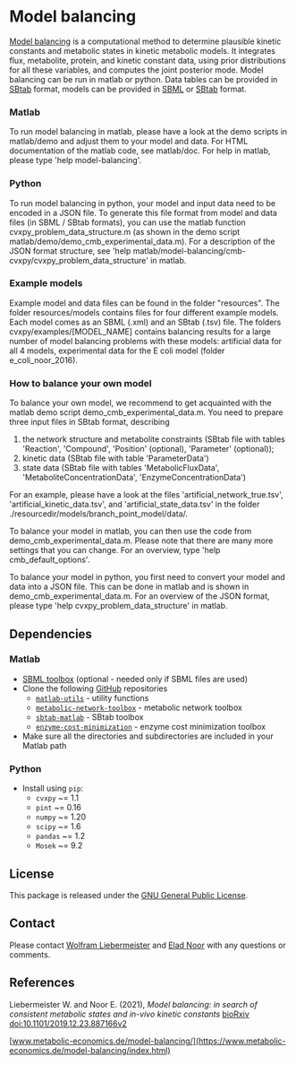 Model balancing
===============

[Model balancing](https://www.metabolic-economics.de/model-balancing/index.html) is a computational method to determine plausible kinetic constants and metabolic states in kinetic metabolic models. It integrates flux, metabolite, protein, and kinetic constant data, using prior distributions for all these variables, and computes the joint posterior mode.
Model balancing can be run in matlab or python. Data tables can be provided in [SBtab](https://www.sbtab.net) format, models can be provided in  [SBML](http://sbml.org) or  [SBtab](https://www.sbtab.net) format.

### Matlab
To run model balancing in matlab, please have a look at the demo scripts in matlab/demo and adjust them to your model and data. For HTML documentation of the matlab code, see matlab/doc. For help in matlab, please type 'help model-balancing'.

### Python
To run model balancing in python, your model and input data need to be encoded in a JSON file. To generate this file format from model and data files (in SBML / SBtab formats), you can use the matlab function cvxpy_problem_data_structure.m (as shown in the demo script matlab/demo/demo_cmb_experimental_data.m). For a description of the JSON format structure, see 'help matlab/model-balancing/cmb-cvxpy/cvxpy_problem_data_structure' in matlab.

### Example models
Example model and data files can be found in the folder "resources". The folder resources/models contains files for four different example models. Each model comes as an SBML (.xml) and an SBtab (.tsv) file. The folders cvxpy/examples/[MODEL_NAME] contains balancing results for a large number of model balancing problems with these models: artificial data for all 4 models, experimental data for the E coli model (folder e_coli_noor_2016).

### How to balance your own model
To balance your own model, we recommend to get acquainted with the matlab demo script demo_cmb_experimental_data.m. You need to prepare three input files in SBtab format, describing

1. the network structure and metabolite constraints (SBtab file with tables 'Reaction', 'Compound', 'Position' (optional), 'Parameter' (optional));
2. kinetic data (SBtab file with table 'ParameterData')
3. state data (SBtab file with tables 'MetabolicFluxData', 'MetaboliteConcentrationData', 'EnzymeConcentrationData')

For an example, please have a look at the files 'artificial_network_true.tsv', 'artificial_kinetic_data.tsv', and 'artificial_state_data.tsv' in the folder ./resourcedir/models/branch_point_model/data/.

To balance your model in matlab, you can then use the code from demo_cmb_experimental_data.m. Please note that there are many more settings that you can change. For an overview, type 'help cmb_default_options'.

To balance your model in python, you first need to convert your model and data into a JSON file. This can be done in matlab and is shown in demo_cmb_experimental_data.m. For an overview of the JSON format, please type 'help cvxpy_problem_data_structure' in matlab.

## Dependencies
### Matlab
- [SBML toolbox](http://sbml.org/Software/SBMLToolbox) (optional - needed only if SBML files are used)
- Clone the following [GitHub](https://github.com/liebermeister) repositories
    - [`matlab-utils`](https://github.com/liebermeister/matlab-utils) - utility functions
    - [`metabolic-network-toolbox`](https://github.com/liebermeister/metabolic-network-toolbox) - metabolic network toolbox
    - [`sbtab-matlab`](https://github.com/liebermeister/sbtab-matlab) - SBtab toolbox
    - [`enzyme-cost-minimization`](https://github.com/liebermeister/enzyme-cost-minimization) - enzyme cost minimization toolbox
-  Make sure all the directories and subdirectories are included in your Matlab path
### Python
- Install using `pip`:
    - `cvxpy` ~= 1.1
    - `pint` ~= 0.16
    - `numpy` ~= 1.20
    - `scipy` ~= 1.6
    - `pandas` ~= 1.2
    - `Mosek` ~= 9.2

## License
This package is released under the [GNU General Public License](LICENSE).

## Contact
Please contact [Wolfram Liebermeister](mailto:wolfram.liebermeister@gmail.com) and [Elad Noor](mailto:elad.noor@weizmann.ac.il) with any questions or comments.

## References
Liebermeister W. and Noor E. (2021), *Model balancing: in search of consistent metabolic states and in-vivo kinetic constants*
[bioRxiv doi:10.1101/2019.12.23.887166v2](https://www.biorxiv.org/content/10.1101/2019.12.23.887166v2)

[www.metabolic-economics.de/model-balancing/](https://www.metabolic-economics.de/model-balancing/index.html)